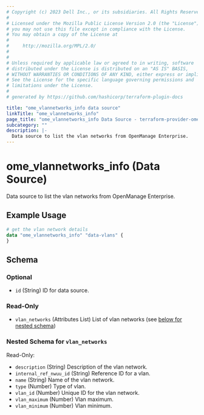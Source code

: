 ```yaml
---
# Copyright (c) 2023 Dell Inc., or its subsidiaries. All Rights Reserved.
# 
# Licensed under the Mozilla Public License Version 2.0 (the "License");
# you may not use this file except in compliance with the License.
# You may obtain a copy of the License at
# 
#     http://mozilla.org/MPL/2.0/
# 
# 
# Unless required by applicable law or agreed to in writing, software
# distributed under the License is distributed on an "AS IS" BASIS,
# WITHOUT WARRANTIES OR CONDITIONS OF ANY KIND, either express or implied.
# See the License for the specific language governing permissions and
# limitations under the License.
# 
# generated by https://github.com/hashicorp/terraform-plugin-docs

title: "ome_vlannetworks_info data source"
linkTitle: "ome_vlannetworks_info"
page_title: "ome_vlannetworks_info Data Source - terraform-provider-ome"
subcategory: ""
description: |-
  Data source to list the vlan networks from OpenManage Enterprise.
---
```


# ome_vlannetworks_info (Data Source)

Data source to list the vlan networks from OpenManage Enterprise.

## Example Usage

```terraform
# get the vlan network details 
data "ome_vlannetworks_info" "data-vlans" {
}
```

<!-- schema generated by tfplugindocs -->
## Schema

### Optional

- `id` (String) ID for data source.

### Read-Only

- `vlan_networks` (Attributes List) List of vlan networks (see [below for nested schema](#nestedatt--vlan_networks))

<a id="nestedatt--vlan_networks"></a>
### Nested Schema for `vlan_networks`

Read-Only:

- `description` (String) Description of the vlan network.
- `internal_ref_nwuu_id` (String) Reference ID for a vlan.
- `name` (String) Name of the vlan network.
- `type` (Number) Type of vlan.
- `vlan_id` (Number) Unique ID for the vlan network.
- `vlan_maximum` (Number) Vlan maximum.
- `vlan_minimum` (Number) Vlan minimum.